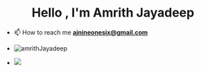 <h1 align="center">Hello , I'm Amrith Jayadeep</h1>


- 📫 How to reach me **ajnineonesix@gmail.com**


- <p align="left"> <img src="https://komarev.com/ghpvc/?username=amriith&label=Profile%20views&color=0e75b6&style=flat" alt="amrithJayadeep" /> </p>


- <img src="https://github-readme-stats.vercel.app/api?username=amriith&show_icons=true&show=reviews,prs_merged,prs_merged_percentage&theme=dark" />
